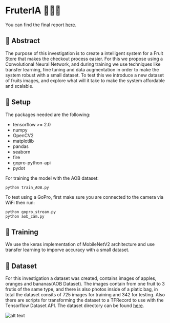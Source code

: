 # FruterIA 🍎🍊🍌

You can find the final report [here](report/Report3.pdf).

## 🍉 Abstract

The purpose of this investigation is to create a intelligent system for a Fruit Store that makes the checkout process easier. For this we propose using a Convolutional Neural Network, and during training we use techniques like transfer learning, fine tuning and data augmentation in order to make the system robust with a small dataset. To test this we introduce a new dataset of fruits images, and explore what will it take to make the system affordable and scalable. 

## 🍇 Setup

The packages needed are the following:
* tensorflow >= 2.0
* numpy
* OpenCV2
* matplotlib
* pandas
* seaborn
* fire
* gopro-python-api
* pydot

For training the model with the AOB dataset:
```
python train_AOB.py
```
To test using a GoPro, first make sure you are connected to the camera via WiFi then run:
```
python gopro_stream.py
python aob_cam.py
```

## 🍓 Training
We use the keras implementation of MobileNetV2 architecture and use transfer learning to imporve accuracy with a small dataset.

## 🍑 Dataset

For this investigation a dataset was created, contains images of apples, oranges and bananas(AOB Dataset). The images contain from one fruit to 3 frutis of the same type, and there is also photos inside of a platic bag, in total the dataset consits of 725 images for training and 342 for testing. Also there are scripts for transforming the dataset to a TFRecord to use with the Tensorflow Dataset API. The dataset directory can be found [here](src/datasets/AOBDataset/).

![alt text](https://github.com/JoseLuisRojasAranda/FruterIA/blob/master/assets/dataset.png)
